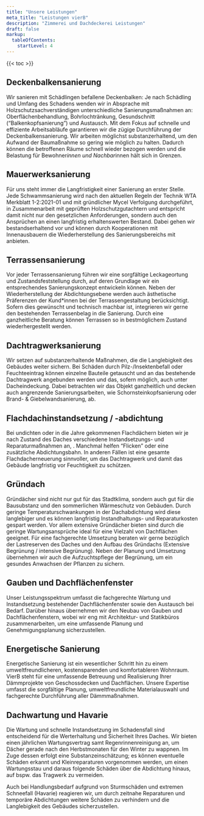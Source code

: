 ```yaml
---
title: "Unsere Leistungen"
meta_title: "Leistungen vierB"
description: "Zimmerei und Dachdeckerei Leistungen"
draft: false
markup:
  tableOfContents:
    startLevel: 4
---
```


{{< toc >}}

## Deckenbalkensanierung
Wir sanieren mit Schädlingen befallene Deckenbalken: Je nach Schädling und Umfang des Schadens wenden wir in Absprache mit Holzschutzsachverständigen unterschiedliche Sanierungsmaßnahmen an: Oberflächenbehandlung, Bohrlochtränkung, Gesundschnitt (“Balkenkopfsanierung”) und Austausch. 
Mit dem Fokus auf schnelle und effiziente Arbeitsabläufe garantieren wir die zügige Durchführung der Deckenbalkensanierung. Wir arbeiten möglichst substanzerhaltend, um den Aufwand der Baumaßnahme so gering wie möglich zu halten. Dadurch können die betroffenen Räume schnell wieder bezogen werden und die Belastung für Bewohner*innen und Nachbar*innen hält sich in Grenzen. 

## Mauerwerksanierung
Für uns steht immer die Langfristigkeit einer Sanierung an erster Stelle. Jede Schwammsanierung wird nach den aktuellen Regeln der Technik WTA Merkblatt 1-2:2021-01 und mit gründlicher Mycel Verfolgung durchgeführt, in Zusammenarbeit mit geprüften Holzschutzgutachtern und entspricht damit nicht nur den gesetzlichen Anforderungen, sondern auch den Ansprüchen an einen langfristig erhaltenswerten Bestand. Dabei gehen wir bestandserhaltend vor und können durch Kooperationen mit Innenausbauern die Wiederherstellung des Sanierungsbereichs mit anbieten.

## Terrassensanierung
Vor jeder Terrassensanierung führen wir eine sorgfältige Leckageortung und Zustandsfeststellung durch, auf deren Grundlage wir ein entsprechendes Sanierungskonzept entwickeln können. Neben der Wiederherstellung der Abdichtungsebene werden auch ästhetische Präferenzen der Kund*innen bei der Terrassengestaltung berücksichtigt. Sofern dies gewünscht und technisch machbar ist, integrieren wir gerne den bestehenden Terrassenbelag in die Sanierung. Durch eine ganzheitliche Beratung können Terrassen so in bestmöglichem Zustand wiederhergestellt werden.

## Dachtragwerksanierung
Wir setzen auf substanzerhaltende Maßnahmen, die die Langlebigkeit des Gebäudes weiter sichern. Bei Schäden durch Pilz-/Insektenbefall oder Feuchteeintrag können einzelne Bauteile getauscht und an das bestehende Dachtragwerk angebunden werden und das, sofern möglich, auch unter Dacheindeckung. Dabei betrachten wir das Objekt ganzheitlich und decken auch angrenzende Sanierungsarbeiten, wie Schornsteinkopfsanierung oder Brand- & Giebelwandsanierung, ab. 

## Flachdachinstandsetzung / -abdichtung
Bei undichten oder in die Jahre gekommenen Flachdächern bieten wir je nach Zustand des Daches verschiedene Instandsetzungs- und Reparaturmaßnahmen an, . Manchmal helfen “Flicken” oder eine zusätzliche Abdichtungsbahn. In anderen Fällen ist eine gesamte Flachdacherneuerung sinnvoller, um das Dachtragwerk und damit das Gebäude langfristig vor Feuchtigkeit zu schützen.

## Gründach
Gründächer sind nicht nur gut für das Stadtklima, sondern auch gut für die Bausubstanz und den sommerlichen Wärmeschutz von Gebäuden. Durch geringe Temperaturschwankungen in der Dachabdichtung wird diese langlebiger und es können langfristig Instandhaltungs- und Reparaturkosten gespart werden. 
Vor allem extensive Gründächer bieten sind durch die geringe Wartungsansprüche ideal für eine Vielzahl von Dachflächen geeignet.
Für eine fachgerechte Umsetzung beraten wir gerne bezüglich der Lastreserven des Daches und den Aufbau des Gründachs (Extensive Begrünung / intensive Begrünung). Neben der Planung und Umsetzung übernehmen wir auch die Aufzuchtspflege der Begrünung, um ein gesundes Anwachsen der Pflanzen zu sichern.

## Gauben und Dachflächenfenster
Unser Leistungsspektrum umfasst die fachgerechte Wartung und Instandsetzung bestehender Dachflächenfenster sowie den Austausch bei Bedarf. Darüber hinaus übernehmen wir den Neubau von Gauben und Dachflächenfenstern, wobei wir eng mit Architektur- und Statikbüros zusammenarbeiten, um eine umfassende Planung und Genehmigungsplanung sicherzustellen.

## Energetische Sanierung
Energetische Sanierung ist ein wesentlicher Schritt hin zu einem umweltfreundlicheren, kostensparenden und komfortableren Wohnraum. VierB steht für eine umfassende Betreuung und Realisierung Ihrer Dämmprojekte von Geschossdecken und Dachflächen. Unsere Expertise umfasst die sorgfältige Planung, umweltfreundliche Materialauswahl und fachgerechte Durchführung aller Dämmmaßnahmen.

## Dachwartung und Havarie
Die Wartung und schnelle Instandsetzung im Schadensfall sind entscheidend für die Werterhaltung und Sicherheit Ihres Daches. Wir bieten einen jährlichen Wartungsvertrag samt Regenrinnenreinigung an, um Dächer gerade nach den Herbstmonaten für den Winter zu wappnen. Im Zuge dessen erfolgt eine Substanzeinschätzung; es können eventuelle Schäden erkannt und Kleinreparaturen vorgenommen werden, um einen Wartungsstau und daraus folgende Schäden über die Abdichtung hinaus, auf bspw. das Tragwerk zu vermeiden.

Auch bei Handlungsbedarf aufgrund von Sturmschäden und extremen Schneefall (Havarie) reagieren wir, um durch zeitnahe Reparaturen und temporäre Abdichtungen weitere Schäden zu verhindern und die Langlebigkeit des Gebäudes sicherzustellen.